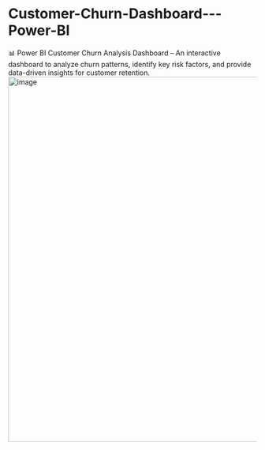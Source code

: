 # Customer-Churn-Dashboard---Power-BI
📊 Power BI Customer Churn Analysis Dashboard – An interactive dashboard to analyze churn patterns, identify key risk factors, and provide data-driven insights for customer retention.
<img width="1350" height="740" alt="image" src="https://github.com/user-attachments/assets/487aced5-0b70-424c-9b25-66109ad79c6e" />
